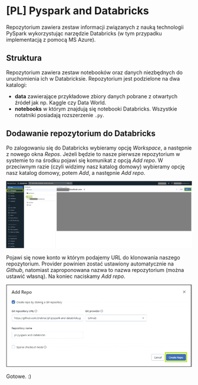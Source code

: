 # [PL] Pyspark and Databricks

Repozytorium zawiera zestaw informacji związanych z nauką technologii PySpark wykorzystując narzędzie Databricks (w tym przypadku implementacją z pomocą MS Azure).

## Struktura

Repozytorium zawiera zestaw notebooków oraz danych niezbędnych do uruchomienia ich w Databricksie. Repozytorium jest podzielone na dwa katalogi:

- **data** zawierające przykładowe zbiory danych pobrane z otwartych źródeł jak np. Kaggle czy Data World.
- **notebooks** w którym znajdują się notebooki Databricks. Wszystkie notatniki posiadają rozszerzenie ```.py```.

## Dodawanie repozytorium do Databricks

Po zalogowaniu się do Databricks wybieramy opcję _Workspace_, a następnie z nowego okna _Repos_. Jeżeli będzie to nasze pierwsze repozytorium w systemie to na środku pojawi się komunikat z opcją _Add repo_. W przeciwnym razie (czyli widzimy nasz katalog domowy) wybieramy opcję nasz katalog domowy, potem _Add_, a następnie _Add repo_.

![Add repo option](./img/00_add_repo.png)

Pojawi się nowe konto w którym podajemy URL do klonowania naszego repozytorium. Provider powinien zostać ustawiony automatycznie na _Github_, natomiast zaproponowana nazwa to nazwa repozytorium (można ustawić własną). Na koniec naciskamy _Add repo_.

![](./img/01_clone_repo.png)

Gotowe. :)